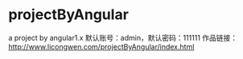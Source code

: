 # projectByAngular
a project by angular1.x
默认账号：admin，默认密码：111111
作品链接：http://www.licongwen.com/projectByAngular/index.html
